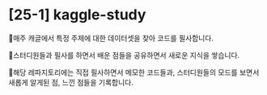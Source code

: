 # [25-1] kaggle-study
📝매주 캐글에서 특정 주제에 대한 데이터셋을 찾아 코드를 필사합니다.

📝스터디원들과 필사를 하면서 배운 점들을 공유하면서 새로운 지식을 쌓습니다.

📝해당 레파지토리에는 직접 필사하면서 메모한 코드들과, 스터디원들의 모드를 보면서 새롭게 알게된 점, 느낀 점들을 기록합니다.
